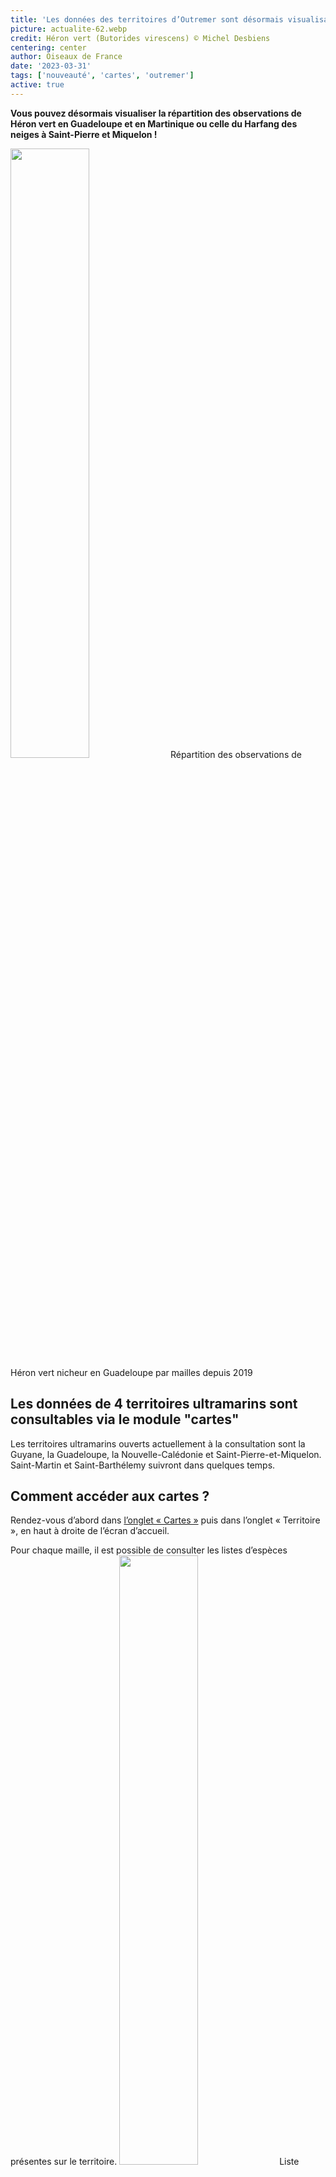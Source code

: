 ```yaml
---
title: 'Les données des territoires d’Outremer sont désormais visualisables sur l’onglet cartes!'
picture: actualite-62.webp
credit: Héron vert (Butorides virescens) © Michel Desbiens
centering: center
author: Oiseaux de France
date: '2023-03-31'
tags: ['nouveauté', 'cartes', 'outremer']
active: true
---
```


**Vous pouvez désormais visualiser la répartition des observations de Héron vert en Guadeloupe et en Martinique ou celle du Harfang des neiges à Saint-Pierre et Miquelon !**

<img class="InformativePagePicture" style="width: 50%" src="/news/actualite-62-carte-repartition-heron-vert-nicheur.PNG"/>
<span class="InformativePagePictureLegend">Répartition des observations de Héron vert nicheur en Guadeloupe par mailles depuis 2019</span>

## Les données de 4 territoires ultramarins sont consultables via le module "cartes"

Les territoires ultramarins ouverts actuellement à la consultation sont la Guyane, la Guadeloupe, la Nouvelle-Calédonie et Saint-Pierre-et-Miquelon. Saint-Martin et Saint-Barthélemy suivront dans quelques temps.

## Comment accéder aux cartes ?

Rendez-vous d’abord dans [l’onglet « Cartes »](https://www.oiseauxdefrance.org/prospecting) puis dans l’onglet « Territoire », en haut à droite de l’écran d’accueil.

Pour chaque maille, il est possible de consulter les listes d’espèces présentes sur le territoire.
<img class="InformativePagePicture" style="width: 50%" src="/news/actualite-62-consultation-listes-d-especes-mailles.PNG"/>
<span class="InformativePagePictureLegend">Liste d'espèces de la maille 20W637N1762</span>

Enfin dans le cadre de la recherche par espèce, il est possible de choisir la période d’observation : « toutes saisons », « hivernage » ou « reproduction ».

<img class="InformativePagePicture" style="width: 50%" src="/news/actualite-62-repartition-harfang-hivernant.PNG"/>
<span class="InformativePagePictureLegend">Réparition des observations de Harfang des neiges hivernant à Saint-Pierre-et-Miquelon par mailles depuis 2019</span>
